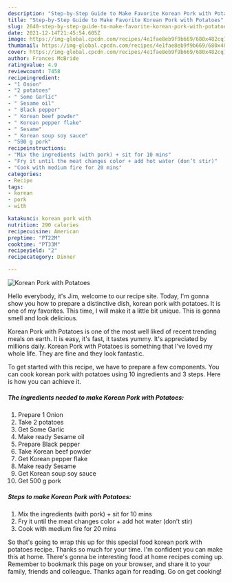 ```yaml
---
description: "Step-by-Step Guide to Make Favorite Korean Pork with Potatoes"
title: "Step-by-Step Guide to Make Favorite Korean Pork with Potatoes"
slug: 2640-step-by-step-guide-to-make-favorite-korean-pork-with-potatoes
date: 2021-12-14T21:45:54.605Z
image: https://img-global.cpcdn.com/recipes/4e1fae8eb9f9b669/680x482cq70/korean-pork-with-potatoes-recipe-main-photo.jpg
thumbnail: https://img-global.cpcdn.com/recipes/4e1fae8eb9f9b669/680x482cq70/korean-pork-with-potatoes-recipe-main-photo.jpg
cover: https://img-global.cpcdn.com/recipes/4e1fae8eb9f9b669/680x482cq70/korean-pork-with-potatoes-recipe-main-photo.jpg
author: Frances McBride
ratingvalue: 4.9
reviewcount: 7458
recipeingredient:
- "1 Onion"
- "2 potatoes"
- " Some Garlic"
- " Sesame oil"
- " Black pepper"
- " Korean beef powder"
- " Korean pepper flake"
- " Sesame"
- " Korean soup soy sauce"
- "500 g pork"
recipeinstructions:
- "Mix the ingredients (with pork) + sit for 10 mins"
- "Fry it until the meat changes color + add hot water (don’t stir)"
- "Cook with medium fire for 20 mins"
categories:
- Recipe
tags:
- korean
- pork
- with

katakunci: korean pork with 
nutrition: 290 calories
recipecuisine: American
preptime: "PT22M"
cooktime: "PT33M"
recipeyield: "2"
recipecategory: Dinner

---
```



![Korean Pork with Potatoes](https://img-global.cpcdn.com/recipes/4e1fae8eb9f9b669/680x482cq70/korean-pork-with-potatoes-recipe-main-photo.jpg)

Hello everybody, it's Jim, welcome to our recipe site. Today, I'm gonna show you how to prepare a distinctive dish, korean pork with potatoes. It is one of my favorites. This time, I will make it a little bit unique. This is gonna smell and look delicious.

Korean Pork with Potatoes is one of the most well liked of recent trending meals on earth. It is easy, it's fast, it tastes yummy. It's appreciated by millions daily. Korean Pork with Potatoes is something that I've loved my whole life. They are fine and they look fantastic.




To get started with this recipe, we have to prepare a few components. You can cook korean pork with potatoes using 10 ingredients and 3 steps. Here is how you can achieve it.

<!--inarticleads1-->

##### The ingredients needed to make Korean Pork with Potatoes:

1. Prepare 1 Onion
1. Take 2 potatoes
1. Get  Some Garlic
1. Make ready  Sesame oil
1. Prepare  Black pepper
1. Take  Korean beef powder
1. Get  Korean pepper flake
1. Make ready  Sesame
1. Get  Korean soup soy sauce
1. Get 500 g pork




<!--inarticleads2-->

##### Steps to make Korean Pork with Potatoes:

1. Mix the ingredients (with pork) + sit for 10 mins
1. Fry it until the meat changes color + add hot water (don’t stir)
1. Cook with medium fire for 20 mins




So that's going to wrap this up for this special food korean pork with potatoes recipe. Thanks so much for your time. I'm confident you can make this at home. There's gonna be interesting food at home recipes coming up. Remember to bookmark this page on your browser, and share it to your family, friends and colleague. Thanks again for reading. Go on get cooking!
